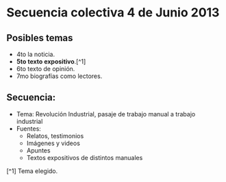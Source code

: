 # Secuencia colectiva 4 de Junio 2013

## Posibles temas
+ 4to la noticia.
+ **5to texto expositivo**.[^1]
+ 6to texto de opinión.
+ 7mo biografías como lectores.

## Secuencia:
+ Tema: Revolución Industrial, pasaje de trabajo manual a trabajo industrial
+ Fuentes: 
  - Relatos, testimonios
  - Imágenes y videos
  - Apuntes
  - Textos expositivos de distintos manuales

[^1] Tema elegido.	
